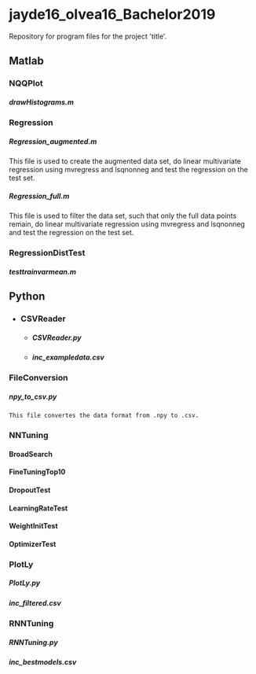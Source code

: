 # jayde16_olvea16_Bachelor2019
Repository for program files for the project 'title'.

## Matlab
### NQQPlot
##### drawHistograms.m

### Regression
##### Regression_augmented.m
This file is used to create the augmented data set, do linear multivariate regression using mvregress and lsqnonneg and test the regression on the test set.
##### Regression_full.m
This file is used to filter the data set, such that only the full data points remain, do linear multivariate regression using mvregress and lsqnonneg and test the regression on the test set.

### RegressionDistTest
  ##### testtrainvarmean.m


## Python
- ### CSVReader
  - ##### CSVReader.py
  - ##### inc_exampledata.csv

### FileConversion
  ##### npy_to_csv.py
    This file convertes the data format from .npy to .csv.

### NNTuning
  #### BroadSearch

#### FineTuningTop10
#### DropoutTest
#### LearningRateTest
#### WeightInitTest
#### OptimizerTest

### PlotLy
##### PlotLy.py
##### inc_filtered.csv

### RNNTuning
##### RNNTuning.py
##### inc_bestmodels.csv

